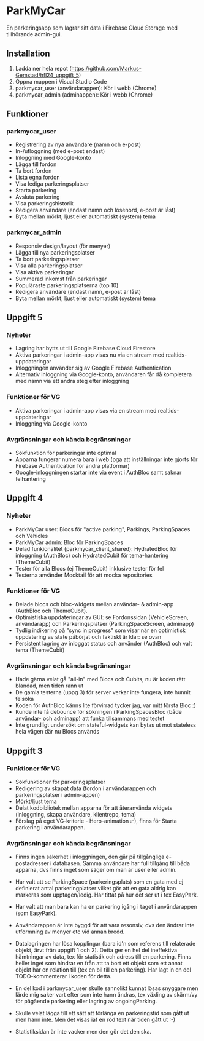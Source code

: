 # ParkMyCar

En parkeringsapp som lagrar sitt data i Firebase Cloud Storage med tillhörande admin-gui.

## Installation

1. Ladda ner hela repot (https://github.com/Markus-Gemstad/hfl24_uppgift_5)
2. Öppna mappen i Visual Studio Code
5. parkmycar_user (användarappen): Kör i webb (Chrome)
6. parkmycar_admin (adminappen): Kör i webb (Chrome)

## Funktioner
### parkmycar_user

- Registrering av nya användare (namn och e-post)
- In-/utloggning (med e-post endast)
- Inloggning med Google-konto
- Lägga till fordon
- Ta bort fordon
- Lista egna fordon
- Visa lediga parkeringsplatser
- Starta parkering
- Avsluta parkering
- Visa parkeringshistorik
- Redigera användare (endast namn och lösenord, e-post är låst)
- Byta mellan mörkt, ljust eller automatiskt (system) tema

### parkmycar_admin

- Responsiv design/layout (för menyer)
- Lägga till nya parkeringsplatser
- Ta bort parkeringsplatser
- Visa alla parkeringsplatser
- Visa aktiva parkeringar
- Summerad inkomst från parkeringar
- Populäraste parkeringsplatserna (top 10)
- Redigera användare (endast namn, e-post är låst)
- Byta mellan mörkt, ljust eller automatiskt (system) tema

## Uppgift 5

### Nyheter

- Lagring har bytts ut till Google Firebase Cloud Firestore
- Aktiva parkeringar i admin-app visas nu via en stream med realtids-uppdateringar
- Inloggningen använder sig av Google Firebase Authentication
- Alternativ inloggning via Google-konto, användaren får då kompletera med namn via ett andra steg efter inloggning

### Funktioner för VG

- Aktiva parkeringar i admin-app visas via en stream med realtids-uppdateringar
- Inloggning via Google-konto

### Avgränsningar och kända begränsningar

- Sökfunktion för parkeringar inte optimal
- Apparna fungerar numera bara i web (pga att inställningar inte gjorts för Firebase Authentication för andra platformar)
- Google-inloggningen startar inte via event i AuthBloc samt saknar felhantering

## Uppgift 4

### Nyheter

- ParkMyCar user: Blocs för "active parking", Parkings, ParkingSpaces och Vehicles
- ParkMyCar admin: Bloc för ParkingSpaces
- Delad funkionalitet (parkmycar_client_shared): HydratedBloc för inloggning (AuthBloc) och HydratedCubit för tema-hantering (ThemeCubit)
- Tester för alla Blocs (ej ThemeCubit) inklusive tester för fel
- Testerna använder Mocktail för att mocka repositories

### Funktioner för VG

- Delade blocs och bloc-widgets mellan användar- & admin-app (AuthBloc och ThemeCubit).
- Optimistiska uppdateringar av GUI: se Fordonssidan (VehicleScreen, användarapp) och Parkeringsplatser (ParkingSpaceScreen, adminapp)
- Tydlig indikering på "sync in progress" som visar när en optimistisk uppdatering av state påbörjat och faktiskt är klar: se ovan
- Persistent lagring av inloggat status och använder (AuthBloc) och valt tema (ThemeCubit)

### Avgränsningar och kända begränsningar

- Hade gärna velat gå "all-in" med Blocs och Cubits, nu är koden rätt blandad, men tiden rann ut
- De gamla testerna (uppg 3) för server verkar inte fungera, inte hunnit felsöka
- Koden för AuthBloc känns lite förvirrad tycker jag, var mitt första Bloc :)
- Kunde inte få debounce för sökningen i ParkingSpacesBloc (både användar- och adminapp) att funka tillsammans med testet
- Inte grundligt undersökt om stateful-widgets kan bytas ut mot stateless hela vägen där nu Blocs används

## Uppgift 3

### Funktioner för VG

- Sökfunktioner för parkeringsplatser
- Redigering av skapat data (fordon i användarappen och parkeringsplatser i admin-appen)
- Mörkt/ljust tema
- Delat kodbibliotek mellan apparna för att återanvända widgets (inloggning, skapa användare, klientrepo, tema)
- Förslag på eget VG-kriterie - Hero-animation :-), finns för Starta parkering i användarappen.

### Avgränsningar och kända begränsningar

- Finns ingen säkerhet i inloggningen, den går på tillgångliga e-postadresser i databasen. Samma användare har full tillgång till båda apparna, dvs finns inget som säger om man är user eller admin. 

- Har valt att se ParkingSpace (parkeringsplats) som en gata med ej definierat antal parkeringplatser vilket gör att en gata aldrig kan markeras som upptagen/ledig. Har tittat på hur det ser ut i tex EasyPark.

- Har valt att man bara kan ha en parkering igång i taget i användarappen (som EasyPark).

- Användarappen är inte byggd för att vara resonsiv, dvs den ändrar inte utformning av menyer etc vid annan bredd.

- Datalagringen har lösa kopplingar (bara id'n som referens till relaterade objekt, ärvt från uppgift 1 och 2). Detta ger en hel del ineffektiva hämtningar av data, tex för statistik och adress till en parkering. Finns heller inget som hindrar en från att ta bort ett objekt som ett annat objekt har en relation till (tex en bil till en parkering). Har lagt in en del TODO-kommenterar i koden för detta.

- En del kod i parkmycar_user skulle sannolikt kunnat lösas snyggare men lärde mig saker vart efter som inte hann ändras, tex växling av skärm/vy för pågående parkering eller lagring av ongoingParking.

- Skulle velat lägga till ett sätt att förlänga en parkeringstid som gått ut men hann inte. Men det visas iaf en röd text när tiden gått ut :-)

- Statistiksidan är inte vacker men den gör det den ska.

